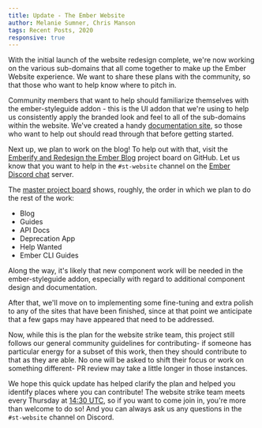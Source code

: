 ```yaml
---
title: Update - The Ember Website
author: Melanie Sumner, Chris Manson
tags: Recent Posts, 2020
responsive: true
---
```


With the initial launch of the website redesign complete, we're now working on the various sub-domains that all come together to make up the Ember Website experience. We want to share these plans with the community, so that those who want to help know where to pitch in. 

Community members that want to help should familiarize themselves with the ember-styleguide addon - this is the UI addon that we're using to help us consistently apply the branded look and feel to all of the sub-domains within the website. We've created a handy [documentation site](https://ember-styleguide.netlify.app/), so those who want to help out should read through that before getting started.

Next up, we plan to work on the blog! To help out with that, visit the [Emberify and Redesign the Ember Blog](https://github.com/orgs/ember-learn/projects/15) project board on GitHub. Let us know that you want to help in the `#st-website` channel on the [Ember Discord chat](https://discord.gg/emberjs) server.

The [master project board](https://github.com/orgs/ember-learn/projects/39) shows, roughly, the order in which we plan to do the rest of the work: 

- Blog
- Guides
- API Docs
- Deprecation App
- Help Wanted
- Ember CLI Guides

Along the way, it's likely that new component work will be needed in the ember-styleguide addon, especially with regard to additional component design and documentation.

After that, we'll move on to implementing some fine-tuning and extra polish to any of the sites that have been finished, since at that point we anticipate that a few gaps may have appeared that need to be addressed. 

Now, while this is the plan for the website strike team, this project still follows our general community guidelines for contributing- if someone has particular energy for a subset of this work, then they should contribute to that as they are able. No one will be asked to shift their focus or work on something different- PR review may take a little longer in those instances. 

We hope this quick update has helped clarify the plan and helped you identify places where you can contribute! The website strike team meets every Thursday at [14:30 UTC](https://meetingzone.app/utc/thursday/1430), so if you want to come join in, you're more than welcome to do so! And you can always ask us any questions in the `#st-website` channel on Discord. 
